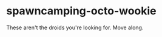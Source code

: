 spawncamping-octo-wookie
========================

These aren't the droids you're looking for. Move along.
